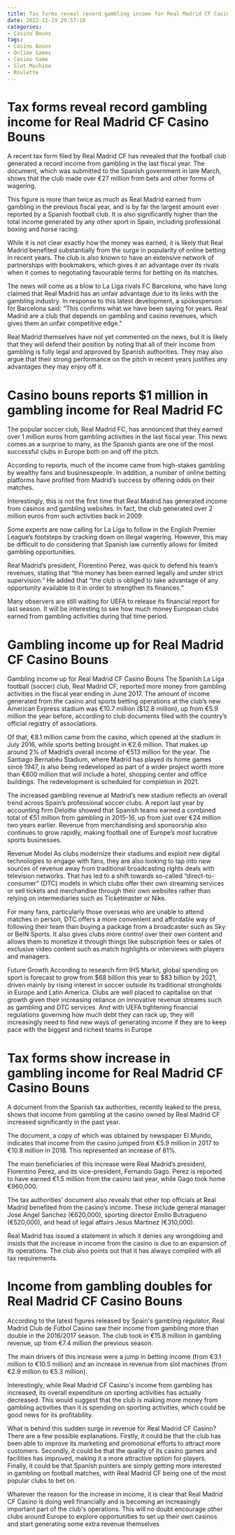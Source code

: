 ```yaml
---
title: Tax forms reveal record gambling income for Real Madrid CF Casino Bouns
date: 2022-11-19 20:57:18
categories:
- Casino Bouns
tags:
- Casino Bouns
- Online Games
- Casino Game
- Slot Machine
- Roulette
---
```



#  Tax forms reveal record gambling income for Real Madrid CF Casino Bouns

A recent tax form filed by Real Madrid CF has revealed that the football club generated a record income from gambling in the last fiscal year. The document, which was submitted to the Spanish government in late March, shows that the club made over €27 million from bets and other forms of wagering.

This figure is more than twice as much as Real Madrid earned from gambling in the previous fiscal year, and is by far the largest amount ever reported by a Spanish football club. It is also significantly higher than the total income generated by any other sport in Spain, including professional boxing and horse racing.

While it is not clear exactly how the money was earned, it is likely that Real Madrid benefited substantially from the surge in popularity of online betting in recent years. The club is also known to have an extensive network of partnerships with bookmakers, which gives it an advantage over its rivals when it comes to negotiating favourable terms for betting on its matches.

The news will come as a blow to La Liga rivals FC Barcelona, who have long claimed that Real Madrid has an unfair advantage due to its links with the gambling industry. In response to this latest development, a spokesperson for Barcelona said: "This confirms what we have been saying for years. Real Madrid are a club that depends on gambling and casino revenues, which gives them an unfair competitive edge."

Real Madrid themselves have not yet commented on the news, but it is likely that they will defend their position by noting that all of their income from gambling is fully legal and approved by Spanish authorities. They may also argue that their strong performance on the pitch in recent years justifies any advantages they may enjoy off it.

#  Casino bouns reports $1 million in gambling income for Real Madrid FC

The popular soccer club, Real Madrid FC, has announced that they earned over 1 million euros from gambling activities in the last fiscal year. This news comes as a surprise to many, as the Spanish giants are one of the most successful clubs in Europe both on and off the pitch.

According to reports, much of the income came from high-stakes gambling by wealthy fans and businesspeople. In addition, a number of online betting platforms have profited from Madrid’s success by offering odds on their matches.

Interestingly, this is not the first time that Real Madrid has generated income from casinos and gambling websites. In fact, the club generated over 2 million euros from such activities back in 2009.

Some experts are now calling for La Liga to follow in the English Premier League’s footsteps by cracking down on illegal wagering. However, this may be difficult to do considering that Spanish law currently allows for limited gambling opportunities.

Real Madrid’s president, Florentino Perez, was quick to defend his team’s revenues, stating that “the money has been earned legally and under strict supervision.” He added that “the club is obliged to take advantage of any opportunity available to it in order to strengthen its finances.”

Many observers are still waiting for UEFA to release its financial report for last season. It will be interesting to see how much money European clubs earned from gambling activities during that time period.

#  Gambling income up for Real Madrid CF Casino Bouns

Gambling income up for Real Madrid CF Casino Bouns
The Spanish La Liga football (soccer) club, Real Madrid CF, reported more money from gambling activities in the fiscal year ending in June 2017. The amount of income generated from the casino and sports betting operations at the club’s new American Express stadium was €10.7 million ($12.8 million), up from €5.9 million the year before, according to club documents filed with the country’s official registry of associations.

Of that, €8.1 million came from the casino, which opened at the stadium in July 2016, while sports betting brought in €2.6 million. That makes up around 2% of Madrid’s overall income of €513 million for the year. The Santiago Bernabéu Stadium, where Madrid has played its home games since 1947, is also being redeveloped as part of a wider project worth more than €600 million that will include a hotel, shopping center and office buildings. The redevelopment is scheduled for completion in 2021.

The increased gambling revenue at Madrid’s new stadium reflects an overall trend across Spain’s professional soccer clubs. A report last year by accounting firm Deloitte showed that Spanish teams earned a combined total of €51 million from gambling in 2015-16, up from just over €24 million two years earlier. Revenue from merchandising and sponsorship also continues to grow rapidly, making football one of Europe’s most lucrative sports businesses.

Revenue Model
As clubs modernize their stadiums and exploit new digital technologies to engage with fans, they are also looking to tap into new sources of revenue away from traditional broadcasting rights deals with television networks. That has led to a shift towards so-called “direct-to-consumer” (DTC) models in which clubs offer their own streaming services or sell tickets and merchandise through their own websites rather than relying on intermediaries such as Ticketmaster or Nike.

For many fans, particularly those overseas who are unable to attend matches in person, DTC offers a more convenient and affordable way of following their team than buying a package from a broadcaster such as Sky or BeIN Sports. It also gives clubs more control over their own content and allows them to monetize it through things like subscription fees or sales of exclusive video content such as match highlights or interviews with players and managers.

Future Growth
According to research firm IHS Markit, global spending on sport is forecast to grow from $68 billion this year to $83 billion by 2021, driven mainly by rising interest in soccer outside its traditional strongholds in Europe and Latin America. Clubs are well placed to capitalise on that growth given their increasing reliance on innovative revenue streams such as gambling and DTC services. And with UEFA tightening financial regulations governing how much debt they can rack up, they will increasingly need to find new ways of generating income if they are to keep pace with the biggest and richest teams in Europe

#  Tax forms show increase in gambling income for Real Madrid CF Casino Bouns

A document from the Spanish tax authorities, recently leaked to the press, shows that income from gambling at the casino owned by Real Madrid CF increased significantly in the past year.

The document, a copy of which was obtained by newspaper El Mundo, indicates that income from the casino jumped from €5.9 million in 2017 to €10.8 million in 2018. This represented an increase of 81%.

The main beneficiaries of this increase were Real Madrid’s president, Florentino Perez, and its vice-president, Fernando Gago. Perez is reported to have earned €1.5 million from the casino last year, while Gago took home €960,000.

The tax authorities’ document also reveals that other top officials at Real Madrid benefited from the casino’s income. These include general manager Jose Angel Sanchez (€620,000), sporting director Emilio Butragueno (€520,000), and head of legal affairs Jesus Martinez (€310,000).

Real Madrid has issued a statement in which it denies any wrongdoing and insists that the increase in income from the casino is due to an expansion of its operations. The club also points out that it has always complied with all tax requirements.

#  Income from gambling doubles for Real Madrid CF Casino Bouns

According to the latest figures released by Spain's gambling regulator, Real Madrid Club de Fútbol Casino saw their income from gambling more than double in the 2016/2017 season. The club took in €15.8 million in gambling revenue, up from €7.4 million the previous season.

The main drivers of this increase were a jump in betting income (from €3.1 million to €10.5 million) and an increase in revenue from slot machines (from €2.9 million to €5.3 million).

Interestingly, while Real Madrid CF Casino's income from gambling has increased, its overall expenditure on sporting activities has actually decreased. This would suggest that the club is making more money from gambling activities than it is spending on sporting activities, which could be good news for its profitability.

What is behind this sudden surge in revenue for Real Madrid CF Casino? There are a few possible explanations. Firstly, it could be that the club has been able to improve its marketing and promotional efforts to attract more customers. Secondly, it could be that the quality of its casino games and facilities has improved, making it a more attractive option for players. Finally, it could be that Spanish punters are simply getting more interested in gambling on football matches, with Real Madrid CF being one of the most popular clubs to bet on.

Whatever the reason for the increase in income, it is clear that Real Madrid CF Casino is doing well financially and is becoming an increasingly important part of the club's operations. This will no doubt encourage other clubs around Europe to explore opportunities to set up their own casinos and start generating some extra revenue themselves